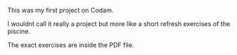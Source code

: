 This was my first project on Codam.

I wouldnt call it really a project but more like a short refresh exercises of the piscine.

The exact exercises are inside the PDF file.
